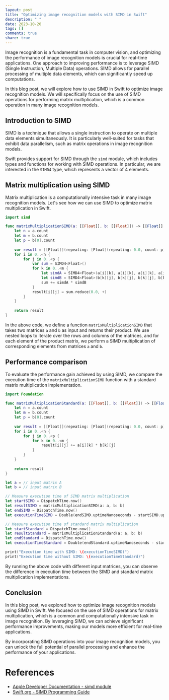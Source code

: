 ```yaml
---
layout: post
title: "Optimizing image recognition models with SIMD in Swift"
description: " "
date: 2023-10-20
tags: []
comments: true
share: true
---
```


Image recognition is a fundamental task in computer vision, and optimizing the performance of image recognition models is crucial for real-time applications. One approach to improving performance is to leverage SIMD (Single Instruction, Multiple Data) operations. SIMD allows for parallel processing of multiple data elements, which can significantly speed up computations.

In this blog post, we will explore how to use SIMD in Swift to optimize image recognition models. We will specifically focus on the use of SIMD operations for performing matrix multiplication, which is a common operation in many image recognition models.

## Introduction to SIMD

SIMD is a technique that allows a single instruction to operate on multiple data elements simultaneously. It is particularly well-suited for tasks that exhibit data parallelism, such as matrix operations in image recognition models.

Swift provides support for SIMD through the `simd` module, which includes types and functions for working with SIMD operations. In particular, we are interested in the `SIMD4` type, which represents a vector of 4 elements.

## Matrix multiplication using SIMD

Matrix multiplication is a computationally intensive task in many image recognition models. Let's see how we can use SIMD to optimize matrix multiplication in Swift.

```swift
import simd

func matrixMultiplicationSIMD(a: [[Float]], b: [[Float]]) -> [[Float]] {
    let n = a.count
    let m = b.count
    let p = b[0].count
    
    var result = [[Float]](repeating: [Float](repeating: 0.0, count: p), count: n)
    for i in 0..<n {
        for j in 0..<p {
            var sum = SIMD4<Float>()
            for k in 0..<m {
                let simdA = SIMD4<Float>(a[i][k], a[i][k], a[i][k], a[i][k])
                let simdB = SIMD4<Float>(b[k][j], b[k][j], b[k][j], b[k][j])
                sum += simdA * simdB
            }
            result[i][j] = sum.reduce(0.0, +)
        }
    }
    
    return result
}
```

In the above code, we define a function `matrixMultiplicationSIMD` that takes two matrices `a` and `b` as input and returns their product. We use nested loops to iterate over the rows and columns of the matrices, and for each element of the product matrix, we perform a SIMD multiplication of corresponding elements from matrices `a` and `b`.

## Performance comparison

To evaluate the performance gain achieved by using SIMD, we compare the execution time of the `matrixMultiplicationSIMD` function with a standard matrix multiplication implementation.

```swift
import Foundation

func matrixMultiplicationStandard(a: [[Float]], b: [[Float]]) -> [[Float]] {
    let n = a.count
    let m = b.count
    let p = b[0].count
    
    var result = [[Float]](repeating: [Float](repeating: 0.0, count: p), count: n)
    for i in 0..<n {
        for j in 0..<p {
            for k in 0..<m {
                result[i][j] += a[i][k] * b[k][j]
            }
        }
    }
    
    return result
}

let a = // input matrix A
let b = // input matrix B

// Measure execution time of SIMD matrix multiplication
let startSIMD = DispatchTime.now()
let resultSIMD = matrixMultiplicationSIMD(a: a, b: b)
let endSIMD = DispatchTime.now()
let executionTimeSIMD = Double(endSIMD.uptimeNanoseconds - startSIMD.uptimeNanoseconds) / 1_000_000_000

// Measure execution time of standard matrix multiplication
let startStandard = DispatchTime.now()
let resultStandard = matrixMultiplicationStandard(a: a, b: b)
let endStandard = DispatchTime.now()
let executionTimeStandard = Double(endStandard.uptimeNanoseconds - startStandard.uptimeNanoseconds) / 1_000_000_000

print("Execution time with SIMD: \(executionTimeSIMD)")
print("Execution time without SIMD: \(executionTimeStandard)")
```

By running the above code with different input matrices, you can observe the difference in execution time between the SIMD and standard matrix multiplication implementations.

## Conclusion

In this blog post, we explored how to optimize image recognition models using SIMD in Swift. We focused on the use of SIMD operations for matrix multiplication, which is a common and computationally intensive task in image recognition. By leveraging SIMD, we can achieve significant performance improvements, making our models more efficient for real-time applications.

By incorporating SIMD operations into your image recognition models, you can unlock the full potential of parallel processing and enhance the performance of your applications.

# References

- [Apple Developer Documentation - simd module](https://developer.apple.com/documentation/simd)
- [Swift.org - SIMD Programming Guide](https://swift.org/blog/accelerating-computation-with-simd/)